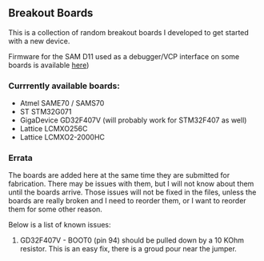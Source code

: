 ## Breakout Boards

This is a collection of random breakout boards I developed to get started with a new device.

Firmware for the SAM D11 used as a debugger/VCP interface on some boards is available [here](https://github.com/ataradov/free-dap))

### Currrently available boards:

* Atmel SAME70 / SAMS70
* ST STM32G071
* GigaDevice GD32F407V (will probably work for STM32F407 as well)
* Lattice LCMXO256C
* Lattice LCMXO2-2000HC

### Errata

The boards are added here at the same time they are submitted for fabrication. There may be issues with them,
but I will not know about them until the boards arrive. Those issues will not be fixed in the files, unless
the boards are really broken and I need to reorder them, or I want to reorder them for some other reason.

Below is a list of known issues:
1. GD32F407V - BOOT0 (pin 94) should be pulled down by a 10 KOhm resistor. This is an easy fix, there is a groud pour near the jumper.



